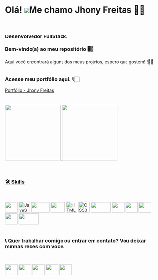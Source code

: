 # Olá! ![](https://user-images.githubusercontent.com/18350557/176309783-0785949b-9127-417c-8b55-ab5a4333674e.gif)Me chamo Jhony Freitas 👦🏻 
<br/>

### Desenvolvedor FullStack.<br/><br/>Bem-vindo(a) ao meu repositório 🖥🚀
Aqui você encontrará alguns dos meus projetos, espero que gostem!!!🖖🏻

#

### Acesse meu portfólio aqui. 👇🏻
[Portfólio - Jhony Freitas](https://johndevstudio.com)

#

 <div>
  <a href="https://github.com/jhonyfreitasdev">
  <img height="180em" src="https://github-readme-stats.vercel.app/api/top-langs/?username=setDevJohn&layout=compact&langs_count=8&theme=radical"/>
  <img height="180em" src="https://github-readme-stats.vercel.app/api?username=setDevJohn&show_icons=true&theme=radical&include_all_commits=true&count_private=true"/>
</div>
<br/>

 #
 
### 🛠 Skills
<br/>

<p align="left">
<a href="https://react.dev/blog/2023/03/16/introducing-react-dev" target="_blank" rel="noreferrer"><img src="icon-react.png" width="40" height="35" /></a>
<a href="https://developer.mozilla.org/en-US/docs/Web/JavaScript" target="_blank" rel="noreferrer"><img src="https://raw.githubusercontent.com/danielcranney/readme-generator/main/public/icons/skills/javascript-colored.svg" width="36" height="36" alt="JavaScript" /></a>
<a href="https://www.typescriptlang.org/" target="_blank" rel="noreferrer"><img src="icon-ts.png" width="60" height="35" /></a>
<a href="https://redux.js.org/" target="_blank" rel="noreferrer"><img src="icon-redux.png" width="46" height="35" /></a>
<a href="https://developer.mozilla.org/en-US/docs/Glossary/HTML5" target="_blank" rel="noreferrer"><img src="https://raw.githubusercontent.com/danielcranney/readme-generator/main/public/icons/skills/html5-colored.svg" width="36" height="36" alt="HTML5" /></a>
<a href="https://www.w3.org/TR/CSS/#css" target="_blank" rel="noreferrer"><img src="https://raw.githubusercontent.com/danielcranney/readme-generator/main/public/icons/skills/css3-colored.svg" width="36" height="36" alt="CSS3" /></a>
<a href="https://sass-lang.com/" target="_blank" rel="noreferrer"><img src="icon-sass.png" width="65" height="35" /></a>
<a href="https://styled-components.com/" target="_blank" rel="noreferrer"><img src="icon-styled.png" width="40" height="35" /></a>
<a href="https://git-scm.com/" target="_blank" rel="noreferrer"><img src="icon-git.png" width="40" height="35" /></a>
<a href="https://jestjs.io/pt-BR/" target="_blank" rel="noreferrer"><img src="icon-jest.png" width="40" height="35" /></a>
<a href="https://pt.wikipedia.org/wiki/Visual_Studio_Code" target="_blank" rel="noreferrer"><img src="icon-vscode.png" width="40" height="35" /></a>
<a href="https://www.mysql.com/" target="_blank" rel="noreferrer"><img src="icon-msql.png" width="65" height="35" /></a>
</p>
 
#
 
### 📞 Quer trabalhar comigo ou entrar em contato? Vou deixar minhas redes com você.
<br/>
 
<p align="left"> 
 <a href="https://www.linkedin.com/in/jhony-freitas/" target="_blank" rel="noreferrer"><img src="https://raw.githubusercontent.com/danielcranney/readme-generator/main/public/icons/socials/linkedin.svg" width="40" height="35" /></a>
 <a href ="https://api.whatsapp.com/send?phone=5511948127577&text" target="_blank" rel="noreferrer"><img src="whatsapp.png" width="40" height="35" /></a>
 <a href ="mailto:jhony00._@hotmail.com" target="_blank" rel="noreferrer"><img src="email-icone.png" width="40" height="35" /></a>
 <a href="http://www.instagram.com/_jhonyfreitass" target="_blank" rel="noreferrer"><img src="https://raw.githubusercontent.com/danielcranney/readme-generator/main/public/icons/socials/instagram.svg" width="40" height="35" /></a> 
 <a href="https://discord.com/users/jhonyFreitas#1359" target="_blank" rel="noreferrer"><img src="https://raw.githubusercontent.com/danielcranney/readme-generator/main/public/icons/socials/discord.svg" width="40" height="35" /></a> 

 </p>
 
#
